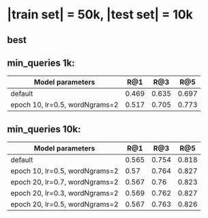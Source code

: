 # |train set| = 50k, |test set| = 10k

## best

## min_queries 1k:

| Model parameters | R@1 | R@3 | R@5 |
| --- | --- | --- | --- |
| default | 0.469 | 0.635 | 0.697 |
| epoch 10, lr=0.5, wordNgrams=2 | 0.517 | 0.705 | 0.773 |

## min_queries 10k:

| Model parameters | R@1 | R@3 | R@5 |
| --- | --- | --- | --- |
| default |0.565|0.754|0.818|
| epoch 10, lr=0.5, wordNgrams=2 |0.57| 0.764|0.827|
| epoch 20, lr=0.7, wordNgrams=2 |0.567|0.76|0.823|
| epoch 20, lr=0.3, wordNgrams=2 |0.569|0.762|0.827|
| epoch 20, lr=0.5, wordNgrams=2 |0.567|0.763|0.826|